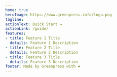 ```yaml
---
home: true
heroImage: https://www.greenpress.info/logo.png
tagline:
actionText: Quick Start →
actionLink: /guide/
features:
- title: Feature 1 Title
  details: Feature 1 Description
- title: Feature 2 Title
  details: Feature 2 Description
- title: Feature 3 Title
  details: Feature 3 Description
footer: Made by Greenpress with ❤️
---
```

